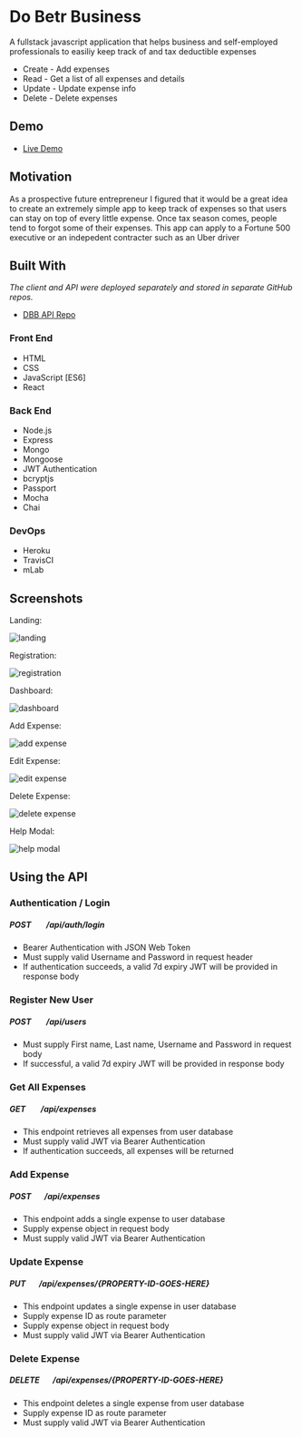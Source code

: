 # Do Betr Business

A fullstack javascript application that helps business and self-employed professionals to easiliy keep track of and tax deductible expenses

* Create - Add expenses
* Read   - Get a list of all expenses and details
* Update - Update expense info
* Delete - Delete expenses 

## Demo

- [Live Demo](https://desolate-taiga-15973.herokuapp.com/)

## Motivation

As a prospective future entrepreneur I figured that it would be a great idea to create an extremely simple app to keep track of expenses so that users can stay on top of every little expense. Once tax season comes, people tend to forgot some of their expenses. This app can apply to a Fortune 500 executive or an indepedent contracter such as an Uber driver 

## Built With
*The client and API were deployed separately and stored in separate GitHub repos.* 
- [DBB API Repo](https://github.com/rzavala1989/betr-business-server)

### Front End
* HTML
* CSS
* JavaScript [ES6]
* React

### Back End
* Node.js
* Express
* Mongo
* Mongoose
* JWT Authentication
* bcryptjs
* Passport
* Mocha
* Chai

### DevOps
* Heroku
* TravisCI
* mLab

## Screenshots

Landing:

![landing](public/images/Screenshot_landing.png)

Registration:

![registration](public/images/background-registration.jpg)

Dashboard:

![dashboard](public/images/Screenshot_dashboard.png)

Add Expense:

![add expense](public/images/Screenshot_add.png)

Edit Expense:

![edit expense](public/images/Screenshot_edit.png)

Delete Expense:

![delete expense](public/images/Screenshot_delete.png)

Help Modal:

![help modal](public/images/Screenshot_help-modal.png)


## Using the API

### Authentication / Login
##### POST &nbsp;&nbsp;&nbsp;&nbsp;&nbsp;&nbsp; /api/auth/login

* Bearer Authentication with JSON Web Token
* Must supply valid Username and Password in request header
* If authentication succeeds, a valid 7d expiry JWT will be provided in response body

### Register New User
##### POST &nbsp;&nbsp;&nbsp;&nbsp;&nbsp;&nbsp; /api/users 

* Must supply First name, Last name, Username and Password in request body
* If successful, a valid 7d expiry JWT will be provided in response body

### Get All Expenses
##### GET &nbsp;&nbsp;&nbsp;&nbsp;&nbsp;&nbsp; /api/expenses

* This endpoint retrieves all expenses from user database
* Must supply valid JWT via Bearer Authentication
* If authentication succeeds, all expenses will be returned


### Add Expense
##### POST &nbsp;&nbsp;&nbsp;&nbsp;&nbsp;&nbsp;/api/expenses

* This endpoint adds a single expense to user database
* Supply expense object in request body
* Must supply valid JWT via Bearer Authentication


### Update Expense
##### PUT &nbsp;&nbsp;&nbsp;&nbsp;&nbsp;&nbsp;/api/expenses/{PROPERTY-ID-GOES-HERE}

* This endpoint updates a single expense in user database
* Supply expense ID as route parameter
* Supply expense object in request body
* Must supply valid JWT via Bearer Authentication

### Delete Expense
##### DELETE &nbsp;&nbsp;&nbsp;&nbsp;&nbsp;&nbsp;/api/expenses/{PROPERTY-ID-GOES-HERE}

* This endpoint deletes a single expense from user database
* Supply expense ID as route parameter
* Must supply valid JWT via Bearer Authentication


